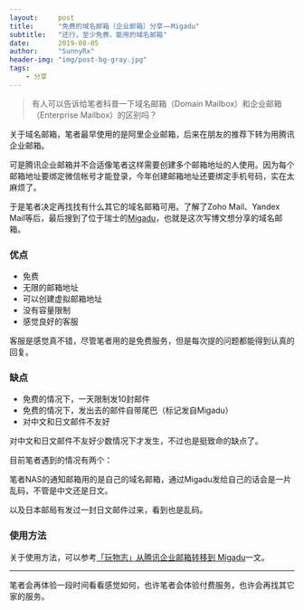 ```yaml
---
layout:     post
title:      "免费的域名邮箱（企业邮箱）分享——Migadu"
subtitle:   "还行，至少免费，能用的域名邮箱"
date:       2019-08-05
author:     "SunnyRx"
header-img: "img/post-bg-gray.jpg"
tags:
    - 分享
---
```


> 有人可以告诉给笔者科普一下域名邮箱（Domain Mailbox）和企业邮箱（Enterprise Mailbox）的区别吗？

关于域名邮箱，笔者最早使用的是阿里企业邮箱，后来在朋友的推荐下转为用腾讯企业邮箱。

可是腾讯企业邮箱并不合适像笔者这样需要创建多个邮箱地址的人使用。因为每个邮箱地址要绑定微信帐号才能登录，今年创建邮箱地址还要绑定手机号码，实在太麻烦了。

于是笔者决定再找找有什么其它的域名邮箱可用。了解了Zoho Mail、Yandex Mail等后，最后搜到了位于瑞士的[Migadu](https://www.migadu.com/)，也就是这次写博文想分享的域名邮箱。

### 优点

- 免费
- 无限的邮箱地址
- 可以创建虚拟邮箱地址
- 没有容量限制
- 感觉良好的客服

客服是感觉真不错，尽管笔者用的是免费服务，但是每次提的问题都能得到认真的回复。

### 缺点

- 免费的情况下，一天限制发10封邮件
- 免费的情况下，发出去的邮件自带尾巴（标记发自Migadu）
- 对中文和日文邮件不友好

对中文和日文邮件不友好少数情况下才发生，不过也是挺致命的缺点了。

目前笔者遇到的情况有两个：

笔者NAS的通知邮箱用的是自己的域名邮箱，通过Migadu发给自己的话会是一片乱码，不管是中文还是日文。

以及日本邮局有发过一封日文邮件过来，看到也是乱码。

### 使用方法

关于使用方法，可以参考[「玩物志」从腾讯企业邮箱转移到 Migadu](https://ruterly.com/2019/12/15/Transfer-mail-service-to-Migadu/)一文。

---

笔者会再体验一段时间看看感觉如何，也许笔者会体验付费服务，也许会再找其它家的服务。